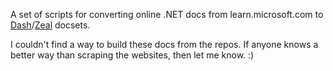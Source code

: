 A set of scripts for converting online .NET docs from learn.microsoft.com to [Dash](https://kapeli.com/dash)/[Zeal](https://zealdocs.org) docsets.

I couldn't find a way to build these docs from the repos. If anyone knows a better way than scraping the websites, then let me know. :)
